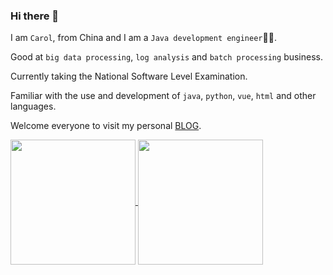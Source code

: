 ### Hi there 👋

I am `Carol`, from China and I am a `Java development engineer`🧑‍💻.

Good at `big data processing`, `log analysis` and `batch processing` business.

Currently taking the National Software Level Examination.

Familiar with the use and development of `java`, `python`, `vue`, `html` and other languages.

Welcome everyone to visit my personal [BLOG](https://blog.cnkj.site).

<!--
<picture>
  <source
    srcset="https://github-readme-stats.vercel.app/api?username=carolcoral&show_icons=true&theme=dark&rank_icon=percentile"
    media="(prefers-color-scheme: dark)"
  />
  <source
    srcset="https://github-readme-stats.vercel.app/api?username=carolcoral&show_icons=true&theme=merko&bg_color=ffffff&rank_icon=percentile"
    media="(prefers-color-scheme: light), (prefers-color-scheme: no-preference)"
  />
  <img src="https://github-readme-stats.vercel.app/api?username=carolcoral&show_icons=true&rank_icon=percentile" />
</picture>
-->


<a href="https://github.com/carolcoral">
  <img height=200 align="center" src="https://github-readme-stats.vercel.app/api?username=carolcoral&show_icons=true&rank_icon=percentile" />
</a>
<a href="https://github.com/carolcoral">
  <img height=200 align="center" src="https://github-readme-stats.vercel.app/api/top-langs?username=carolcoral&layout=compact&langs_count=8&card_width=320" />
</a>
